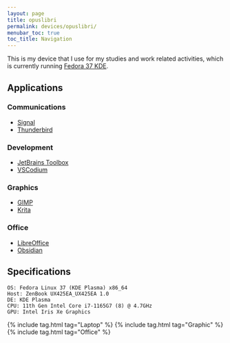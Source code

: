 ```yaml
---
layout: page
title: opuslibri
permalink: devices/opuslibri/
menubar_toc: true
toc_title: Navigation
---
```


This is my device that I use for my studies and work related activities, which is currently running [Fedora 37 KDE](https://spins.fedoraproject.org/en/kde/).

## Applications

### Communications

- [Signal](https://signal.org/)
- [Thunderbird](https://www.thunderbird.net/)

### Development

- [JetBrains Toolbox](https://www.jetbrains.com/toolbox-app/)
- [VSCodium](https://vscodium.com/)

### Graphics

- [GIMP](https://www.gimp.org/)
- [Krita](https://krita.org/)

### Office

- [LibreOffice](https://www.libreoffice.org/)
- [Obsidian](https://obsidian.md/)

## Specifications

    OS: Fedora Linux 37 (KDE Plasma) x86_64
    Host: ZenBook UX425EA_UX425EA 1.0
    DE: KDE Plasma
    CPU: 11th Gen Intel Core i7-1165G7 (8) @ 4.7GHz
    GPU: Intel Iris Xe Graphics

{% include tag.html tag="Laptop" %}
{% include tag.html tag="Graphic" %}
{% include tag.html tag="Office" %}
